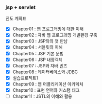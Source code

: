 ### jsp + servlet

진도 계획표
   
- [x] Chapter01 : 웹 프로그래밍에 대한 이해  
- [x] Chapter02 : 자바 웹 프로그래밍 개발환경 구축  
- [x] Chapter03 : JSP와의 첫 만남  
- [x] Chapter04 : 서블릿의 이해  
- [x] Chapter05 : JSP 기본 문법  
- [x] Chapter06 : JSP 내장객체
- [x] Chapter07 : JSP와 자바 빈즈
- [x] Chapter08 : 데이터베이스와 JDBC
- [x] 실습프로젝트1
- [x] Chapter09 : 웹 어플리케이션 아키텍처
- [x] Chapter10 : 표현 언어와 커스텀 태그
- [ ] Chapter11 : JSTL의 이해와 활용
